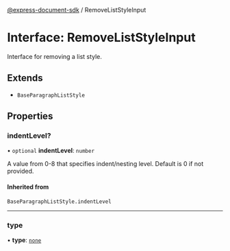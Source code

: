 [@express-document-sdk](../overview.md) / RemoveListStyleInput

# Interface: RemoveListStyleInput

Interface for removing a list style.

## Extends

-   `BaseParagraphListStyle`

## Properties

### indentLevel?

• `optional` **indentLevel**: `number`

A value from 0-8 that specifies indent/nesting level. Default is 0 if not provided.

#### Inherited from

`BaseParagraphListStyle.indentLevel`

---

### type

• **type**: [`none`](../namespaces/Constants/enumerations/ParagraphListType.md#none)
